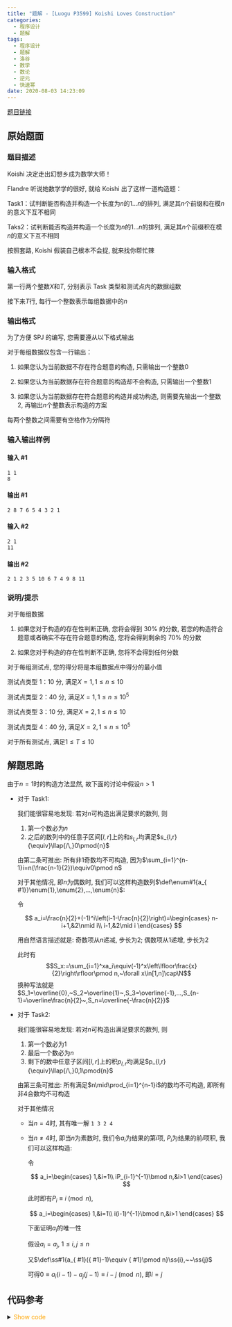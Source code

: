 ```yaml
---
title: "题解 - [Luogu P3599] Koishi Loves Construction"
categories:
  - 程序设计
  - 题解
tags:
  - 程序设计
  - 题解
  - 洛谷
  - 数学
  - 数论
  - 逆元
  - 快速幂
date: 2020-08-03 14:23:09
---
```


[题目链接](https://www.luogu.com.cn/problem/P3599)

<!-- more -->

## 原始题面

### 题目描述

Koishi 决定走出幻想乡成为数学大师！

Flandre 听说她数学学的很好, 就给 Koishi 出了这样一道构造题：

Task1：试判断能否构造并构造一个长度为$n$的$1\dots n$的排列, 满足其$n$个前缀和在模$n$的意义下互不相同

Taks2：试判断能否构造并构造一个长度为$n$的$1\dots n$的排列, 满足其$n$个前缀积在模$n$的意义下互不相同

按照套路, Koishi 假装自己根本不会捉, 就来找你帮忙辣

### 输入格式

第一行两个整数$X$和$T$, 分别表示 Task 类型和测试点内的数据组数

接下来$T$行, 每行一个整数表示每组数据中的$n$

### 输出格式

为了方便 SPJ 的编写, 您需要遵从以下格式输出

对于每组数据仅包含一行输出：

1. 如果您认为当前数据不存在符合题意的构造, 只需输出一个整数$0$

1. 如果您认为当前数据存在符合题意的构造却不会构造, 只需输出一个整数$1$

1. 如果您认为当前数据存在符合题意的构造并成功构造, 则需要先输出一个整数$2$, 再输出$n$个整数表示构造的方案

每两个整数之间需要有空格作为分隔符

### 输入输出样例

#### 输入 #1

```input1
1 1
8
```

#### 输出 #1

```output1
2 8 7 6 5 4 3 2 1
```

#### 输入 #2

```input2
2 1
11
```

#### 输出 #2

```output2
2 1 2 3 5 10 6 7 4 9 8 11
```

### 说明/提示

对于每组数据

1. 如果您对于构造的存在性判断正确, 您将会得到 $30\%$ 的分数, 若您的构造符合题意或者确实不存在符合题意的构造, 您将会得到剩余的 $70\%$ 的分数

1. 如果您对于构造的存在性判断不正确, 您将不会得到任何分数

对于每组测试点, 您的得分将是本组数据点中得分的最小值

测试点类型 1：10 分, 满足$X=1,1\leq n\leq 10$

测试点类型 2：40 分, 满足$X=1,1\leq n\leq10^5$

测试点类型 3：10 分, 满足$X=2,1\leq n\leq 10$

测试点类型 4：40 分, 满足$X=2,1\leq n\leq10^5$

对于所有测试点, 满足$1\leq T\leq 10$

## 解题思路

由于$n=1$时的构造方法显然, 故下面的讨论中假设$n>1$

- 对于 Task1:

  我们能很容易地发现: 若对$n$可构造出满足要求的数列, 则

  1. 第一个数必为$n$
  1. 之后的数列中的任意子区间$[l,r]$上的和$s_{l,r}$均满足$s_{l,r}{\equiv}\llap{/\,}0\pmod{n}$

  由第二条可推出: 所有非$1$奇数均不可构造, 因为$\sum_{i=1}^{n-1}i=n(\frac{n-1}{2})\equiv0\pmod n$

  对于其他情况, 即$n$为偶数时, 我们可以这样构造数列$\def\enum#1{a_{ #1}}\enum{1},\enum{2},...,\enum{n}$:

  令

  $$
  a_i=\frac{n}{2}+(-1)^i\left(i-1-\frac{n}{2}\right)=\begin{cases}
    n-i+1,&2\nmid i\\
    i-1,&2\mid i
  \end{cases}
  $$

  用自然语言描述就是: 奇数项从$n$递减, 步长为$2$; 偶数项从$1$递增, 步长为$2$

  此时有
  $$S_x:=\sum_{i=1}^xa_i\equiv(-1)^x\left\lfloor\frac{x}{2}\right\rfloor\pmod n,~\forall x\in[1,n]\cap\N$$
  换种写法就是$S_1=\overline{0},~S_2=\overline{1}~,S_3=\overline{-1},...,S_{n-1}=\overline\frac{n}{2}~,S_n=\overline{-\frac{n}{2}}$

- 对于 Task2:

  我们能很容易地发现: 若对$n$可构造出满足要求的数列, 则

  1. 第一个数必为$1$
  1. 最后一个数必为$n$
  1. 剩下的数中任意子区间$[l,r]$上的积$p_{l,r}$均满足$p_{l,r}{\equiv}\llap{/\,}0,1\pmod{n}$

  由第三条可推出: 所有满足$n\mid\prod_{i=1}^{n-1}i$的数均不可构造, 即所有非$4$合数均不可构造

  对于其他情况

  - 当$n=4$时, 其有唯一解 `1 3 2 4`
  - 当$n\ne4$时, 即当$n$为素数时, 我们令$a_i$为结果的第$i$项, $P_i$为结果的前$i$项积, 我们可以这样构造:

    令

    $$
    a_i=\begin{cases}
      1,&i=1\\
      iP_{i-1}^{-1}\bmod n,&i>1
    \end{cases}
    $$

    此时即有$P_i\equiv i\pmod n$,

    $$
    a_i=\begin{cases}
      1,&i=1\\
      i(i-1)^{-1}\bmod n,&i>1
    \end{cases}
    $$

    下面证明$a_i$的唯一性

    假设$a_i=a_j,~1\leqslant i,j\leqslant n$

    又$\def\ss#1{a_{ #1}({ #1}-1)\equiv { #1}\pmod n}\ss{i},~~\ss{j}$

    可得$0\equiv a_i(i-1)-a_j(j-1)\equiv i-j\pmod n$, 即$i=j$

## 代码参考

<details>
<summary><font color='orange'>Show code</font></summary>

```cpp
/*
 * @Author: Tifa
 * @LastEditTime: 2020-08-03 14:23:09
 * @Description:
 */
const int N = 1e5 + 5;
i64 qpow(i64 a, i64 b, i64 mod) {
  i64 res = 1;
  for (; b; b >>= 1, (a *= a) %= mod)
    if (b & 1) (res *= a) %= mod;
  return res;
}
bool vis[N];
int  prime[N], cnt_prime;
int main() {
  _for(i, 2, n) {
    if (!vis[i]) prime[++cnt_prime] = i;
    for (int j = 1; j <= cnt_prime && i * prime[j] <= n; ++j) {
      vis[i * prime[j]] = 1;
      if (i % prime[j] == 0) break;
    }
  }
  int x, kase;
  cin >> x >> kase;
  while (kase--) {
    int n;
    cin >> n;
    if (x == 1) {
      if (n & 1 && n > 1) {
        cout << "0" << endl;
        continue;
      }
      cout << "2";
      _for(i, 1, n) cout << " " << (i & 1 ? n + 1 - i : i - 1);
      cout << endl;
    } else {
      if (vis[n] ^ (n == 4)) {
        cout << "0" << endl;
        continue;
      }
      if (n == 1) {
        cout << "2 1" << endl;
        continue;
      }
      if (n == 4) {
        cout << "2 1 3 2 4" << endl;
        continue;
      }
      cout << "2";
      for (int i = 1, _ = 1, prod = 1; i < n; ++i) {
        cout << " " << _;
        _ = qpow(prod, n - 2, n) * (i + 1) % n;
        prod = 1ll * prod * _ % n;
      }
      cout << " " << n << endl;
    }
  }
  return 0;
}
```

</details>
